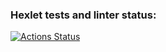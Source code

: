 ### Hexlet tests and linter status:
[![Actions Status](https://github.com/KurilHohenzollern/php-project-lvl1/workflows/hexlet-check/badge.svg)](https://github.com/KurilHohenzollern/php-project-lvl1/actions)